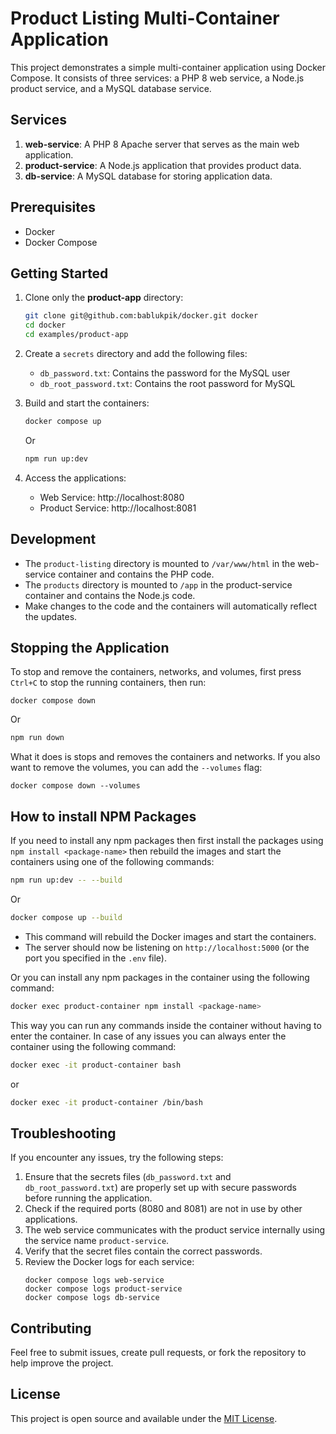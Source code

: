 # Product Listing Multi-Container Application

This project demonstrates a simple multi-container application using Docker Compose. It consists of three services: a PHP 8 web service, a Node.js product service, and a MySQL database service.

## Services

1. **web-service**: A PHP 8 Apache server that serves as the main web application.
2. **product-service**: A Node.js application that provides product data.
3. **db-service**: A MySQL database for storing application data.

## Prerequisites

- Docker
- Docker Compose

## Getting Started

1. Clone only the **product-app** directory:

   ```bash
   git clone git@github.com:bablukpik/docker.git docker
   cd docker
   cd examples/product-app
   ```

2. Create a `secrets` directory and add the following files:

   - `db_password.txt`: Contains the password for the MySQL user
   - `db_root_password.txt`: Contains the root password for MySQL

3. Build and start the containers:

   ```bash
   docker compose up
   ```

   Or

   ```bash
   npm run up:dev
   ```

4. Access the applications:
   - Web Service: http://localhost:8080
   - Product Service: http://localhost:8081

## Development

- The `product-listing` directory is mounted to `/var/www/html` in the web-service container and contains the PHP code.
- The `products` directory is mounted to `/app` in the product-service container and contains the Node.js code.
- Make changes to the code and the containers will automatically reflect the updates.

## Stopping the Application

To stop and remove the containers, networks, and volumes, first press `Ctrl+C` to stop the running containers, then run:

```
docker compose down
```

Or

```bash
npm run down
```

What it does is stops and removes the containers and networks. If you also want to remove the volumes, you can add the `--volumes` flag:

```
docker compose down --volumes
```

## How to install NPM Packages

If you need to install any npm packages then first install the packages using `npm install <package-name>` then rebuild the images and start the containers using one of the following commands:

```bash
npm run up:dev -- --build
```

Or

```bash
docker compose up --build
```

- This command will rebuild the Docker images and start the containers.
- The server should now be listening on `http://localhost:5000` (or the port you specified in the `.env` file).

Or you can install any npm packages in the container using the following command:

```bash
docker exec product-container npm install <package-name>
```

This way you can run any commands inside the container without having to enter the container. In case of any issues you can always enter the container using the following command:

```bash
docker exec -it product-container bash
```

or

```bash
docker exec -it product-container /bin/bash
```

## Troubleshooting

If you encounter any issues, try the following steps:

1. Ensure that the secrets files (`db_password.txt` and `db_root_password.txt`) are properly set up with secure passwords before running the application.
2. Check if the required ports (8080 and 8081) are not in use by other applications.
3. The web service communicates with the product service internally using the service name `product-service`.
4. Verify that the secret files contain the correct passwords.
5. Review the Docker logs for each service:
   ```
   docker compose logs web-service
   docker compose logs product-service
   docker compose logs db-service
   ```

## Contributing

Feel free to submit issues, create pull requests, or fork the repository to help improve the project.

## License

This project is open source and available under the [MIT License](LICENSE).
